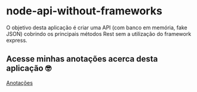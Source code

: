 # node-api-without-frameworks
O objetivo desta aplicação é criar uma API (com banco em memória, fake JSON) cobrindo os principais métodos Rest sem a utilização do framework express.

## Acesse minhas anotações acerca desta aplicação 🤓
  
<div>
  <a href="https://long-petroleum-879.notion.site/Antes-dos-frameworks-bdbc59a4824e4d68835617ab8a8e1113">Anotações</a>
</div>
